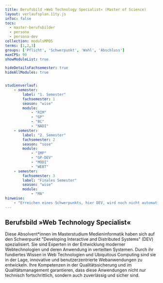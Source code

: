 ```yaml
---
title: Berufsbild »Web Technology Specialist« (Master of Science)
layout: verlaufsplan.11ty.js
inToc: false
tocs:
  - master-berufsbilder
  - persona
  - persona-dev
collection: modulsMPO5
terms: [1,2,3]
groups: ['Pflicht', 'Schwerpunkt', 'Wahl', 'Abschluss']
maxCPS: 90
showModuleList: true

hideDetailsFachsemester: true
hideAllModules: true


studienverlauf:
    - semester:
        label: "1. Semester"
        fachsemester: 1
        season: "wise"
        module: 
            - "RIM"
            - "GP"
            - "BC"
            - "NADI"
    - semester:
        label: "2. Semester"
        fachsemester: 2
        season: "sose"
        module: 
            - "IMP"
            - "GP-DEV"
            - "MODI"
            - "WEBT"
    - semester:
        fachsemester: 3
        label: "Finales Semester"
        season: "wise"
        module: 
            - "MA"
hinweise:
    - "Erreichen eines Schwerpunkts, hier DEV, wird noch nicht automatisch geprüft"
---
```



## Berufsbild »Web Technology Specialist«

Diese Absolvent\*innen im Masterstudium Medieninformatik haben sich auf den Schwerpunkt "Developing Interactive and Distributed Systems" (DEV) spezialisiert. Sie sind Experten in der Entwicklung moderner Webtechnologien und deren Anwendung in verteilten Systemen. Durch ihr fundiertes Wissen in Web Technologien und Ubiquitous Computing sind sie in der Lage, innovative und benutzerzentrierte Webanwendungen zu entwickeln. Ihre Kompetenzen in der Qualitätssicherung und im Qualitätsmanagement garantieren, dass diese Anwendungen nicht nur technisch fortschrittlich, sondern auch zuverlässig und sicher sind.
